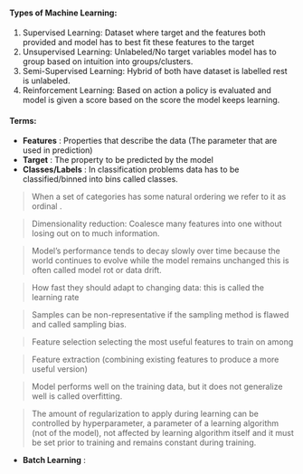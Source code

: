 #### Types of Machine Learning:
1. Supervised Learning: Dataset where target and the features both provided and model has to best fit these features to the target
2. Unsupervised Learning: Unlabeled/No target variables model has to group based on intuition into groups/clusters.
3. Semi-Supervised Learning: Hybrid of both have dataset is labelled rest is unlabeled.
4. Reinforcement Learning: Based on action a policy is evaluated and model is given a score based on the score the model keeps learning.

#### Terms:
- **Features** : Properties that describe the data (The parameter that are used in prediction)
- **Target** : The property to be predicted by the model
- **Classes/Labels** : In classification problems data has to be classified/binned into bins called classes.

> When a set of categories has some natural ordering we refer to it as ordinal .

> Dimensionality reduction: Coalesce many features into one without losing out on to much information.

> Model’s performance tends to decay slowly over time because the world continues to evolve while the model remains unchanged this is often called model rot or data drift.

> How fast they should adapt to changing data: this is called the learning rate

> Samples can be non-representative if the sampling method is flawed and called sampling bias.

> Feature selection selecting the most useful features to train on among

> Feature extraction (combining existing features to produce a more useful version)

> Model performs well on the training data, but it does not generalize well is called overfitting.

> The amount of regularization to apply during learning can be controlled by hyperparameter, a parameter of a learning algorithm
> (not of the model), not affected by learning algorithm itself and it must be set prior to training and remains constant during training. 









- **Batch Learning** : 


